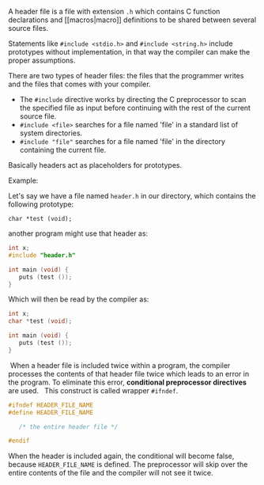 A header file is a file with extension `.h` which contains C function declarations and [[macros|macro]] definitions to be shared between several source files.

Statements like `#include <stdio.h>` and `#include <string.h>` include prototypes without implementation, in that way the compiler can make the proper assumptions.

There are two types of header files: the files that the programmer writes and the files that comes with your compiler.

- The `#include` directive works by directing the C preprocessor to scan the specified file as input before continuing with the rest of the current source file.
- `#include <file>` searches for a file named 'file' in a standard list of system directories.
- `#include "file"` searches for a file named 'file' in the directory containing the current file.

Basically headers act as placeholders for prototypes.

Example:

Let's say we have a file named `header.h` in our directory, which contains the following prototype: 

`char *test (void);`

another program might use that header as:

```c
int x;
#include "header.h"

int main (void) {
   puts (test ());
}
```

Which will then be read by the compiler as:

```c
int x;
char *test (void);

int main (void) {
   puts (test ());
}
```

 When a header file is included twice within a program, the compiler processes the contents of that header file twice which leads to an error in the program. To eliminate this error, **conditional preprocessor directives** are used.
 
This construct is called wrapper `#ifndef`.

```c
#ifndef HEADER_FILE_NAME
#define HEADER_FILE_NAME

   /* the entire header file */

#endif
```

When the header is included again, the conditional will become false, because `HEADER_FILE_NAME` is defined. The preprocessor will skip over the entire contents of the file and the compiler will not see it twice.